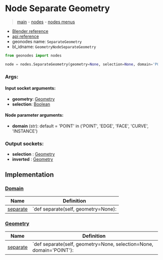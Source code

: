 # Node Separate Geometry

> [main](../structure.md) - [nodes](nodes.md) - [nodes menus](nodes_menus.md)

- [Blender reference](https://docs.blender.org/manual/en/latest/modeling/geometry_nodes/geometry/separate_geometry.html)
- [api reference](https://docs.blender.org/api/current/bpy.types.GeometryNodeSeparateGeometry.html)
- geonodes name: `SeparateGeometry`
- bl_idname: `GeometryNodeSeparateGeometry`

```python
from geonodes import nodes

node = nodes.SeparateGeometry(geometry=None, selection=None, domain='POINT')
```

### Args:

#### Input socket arguments:

- **geometry**: [Geometry](Geometry.md)
- **selection**: [Boolean](Boolean.md)

#### Node parameter arguments:

- **domain** (str): default = 'POINT' in ('POINT', 'EDGE', 'FACE', 'CURVE', 'INSTANCE')

### Output sockets:

- **selection** : [Geometry](Geometry.md)
- **inverted** : [Geometry](Geometry.md)

## Implementation

### [Domain](Domain.md)

| Name | Definition |
|------|------------|
 | [separate](Domain.md#separate) | `def separate(self, geometry=None): |

### [Geometry](Geometry.md)

| Name | Definition |
|------|------------|
 | [separate](Geometry.md#separate) | `def separate(self, geometry=None, selection=None, domain='POINT'): |

